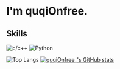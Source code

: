 # I'm quqiOnfree.
## Skills
![c/c++](https://img.shields.io/badge/-c/c++-blue?style=for-the-badge&logo=c&logoColor=white)
![Python](https://img.shields.io/badge/python-blue?style=for-the-badge&logo=Python&logoColor=white)

![Top Langs](https://github-readme-stats-umber-theta.vercel.app/api/top-langs/?username=quqiOnfree&&layout=compact&&langs_count=6,github-readme-stats)    [![quqiOnfree_'s GitHub stats](https://github-readme-stats.vercel.app/api?username=quqiOnfree)](https://github.com/anuraghazra/github-readme-stats)
